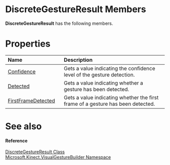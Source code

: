DiscreteGestureResult Members  
=============================  

**DiscreteGestureResult** has the following members.  

<span id="publicpropertiesSection"></span>

Properties  
==========  

<table>
<colgroup>
<col width="30%" />
<col width="60%" />
</colgroup>
<thead>
<tr class="header">
<th align="left">Name</th>
<th align="left">Description</th>
</tr>
</thead>
<tbody>
<tr class="odd">
<td align="left"><a href="Properties/Confidence_Property.md">Confidence</a></td>
<td align="left">Gets a value indicating the confidence level of the gesture detection.</td>
</tr>
<tr class="even">
<td align="left"><a href="Properties/Detected_Property.md">Detected</a></td>
<td align="left">Gets a value indicating whether a gesture has been detected.</td>
</tr>
<tr class="odd">
<td align="left"><a href="Properties/FirstFrameDetected.md">FirstFrameDetected</a></td>
<td align="left">Gets a value indicating whether the first frame of a gesture has been detected.</td>
</tr>
</tbody>
</table>

<span id="ID4EK"></span>

See also  
========  

<span id="ID4EM"></span>
#### Reference  

[DiscreteGestureResult Class](../DiscreteGestureResult.md)  
 [Microsoft.Kinect.VisualGestureBuilder Namespace](../../Kinect.VisualGestureBuil.md)  



<!--Please do not edit the data in the comment block below.-->
<!--
TOCTitle : DiscreteGestureResult Members
RLTitle : DiscreteGestureResult Members
KeywordF : Microsoft.Kinect.VisualGestureBuilder.DiscreteGestureResult
KeywordF : DiscreteGestureResult
KeywordK : DiscreteGestureResult class
KeywordK : DiscreteGestureResult class, all members
KeywordK : Microsoft.Kinect.VisualGestureBuilder.DiscreteGestureResult class
HelpPriority : 1
KeywordA : AllMembers.T:Microsoft.Kinect.VisualGestureBuilder.DiscreteGestureResult
AssetID : AllMembers.T:Microsoft.Kinect.VisualGestureBuilder.DiscreteGestureResult
Locale : en-us
CommunityContent : 1
TargetOS : Windows
TopicType : kbSyntax
DocSet : K4Wv2
ProjType : K4Wv2Proj
Technology : Kinect for Windows
Product : Kinect for Windows SDK v2
productversion : 20
-->
